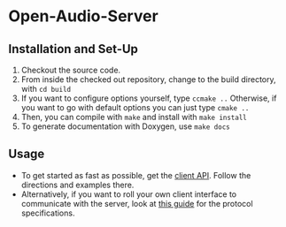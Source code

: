 Open-Audio-Server
=================

Installation and Set-Up
-----------------------

1.  Checkout the source code.
2.  From inside the checked out repository, change to the build directory,
    with `cd build`
3.  If you want to configure options yourself, type `ccmake ..`
    Otherwise, if you want to go with default options you can just type `cmake ..`
4.  Then, you can compile with `make` and install with `make install`
5.  To generate documentation with Doxygen, use `make docs`

Usage
-----

*   To get started as fast as possible, get the [client API](https://github.com/CalVR/Open-Audio-Server).
    Follow the directions and examples there.
*   Alternatively, if you want to roll your own client interface to communicate
    with the server, look at [this guide](http://ivl.calit2.net/wiki/index.php/OpenAL_Audio_Server) for the protocol specifications.

